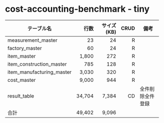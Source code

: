 # cost-accounting-benchmark - tiny

| テーブル名                |   行数 | サイズ(KB) | CRUD | 備考             |
| ------------------------- | -----: | ---------: | ---: | ---------------- |
| measurement_master        |     23 |         24 |    R |                  |
| factory_master            |     60 |         24 |    R |                  |
| item_master               |  1,800 |        272 |    R |                  |
| item_construction_master  |    785 |        128 |    R |                  |
| item_manufacturing_master |  3,030 |        320 |    R |                  |
| cost_master               |  9,000 |        944 |    R |                  |
| result_table              | 34,704 |      7,384 |   CD | 全件削除全件登録 |
| 合計                      | 49,402 |      9,096 |      |                  |



